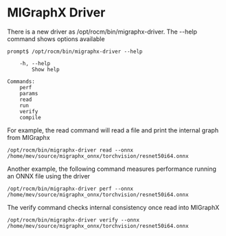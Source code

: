 # MIGraphX Driver
There is a new driver as /opt/rocm/bin/migraphx-driver.  The --help command shows options available
```
prompt$ /opt/rocm/bin/migraphx-driver --help

    -h, --help
        Show help

Commands:
    perf
    params
    read
    run
    verify
    compile
```
For example, the read command will read a file and print the internal graph from MIGraphx
```
/opt/rocm/bin/migraphx-driver read --onnx /home/mev/source/migraphx_onnx/torchvision/resnet50i64.onnx 
```
Another example, the following command measures performance running an ONNX file using the driver
```
/opt/rocm/bin/migraphx-driver perf --onnx /home/mev/source/migraphx_onnx/torchvision/resnet50i64.onnx 
```
The verify command checks internal consistency once read into MIGraphX
```
/opt/rocm/bin/migraphx-driver verify --onnx /home/mev/source/migraphx_onnx/torchvision/resnet50i64.onnx 
```